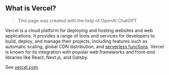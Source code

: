 ## What is Vercel?

> This page was created with the help of OpenAI ChatGPT

Vercel is a cloud platform for deploying and hosting websites and web applications. It provides a range of tools and services for developers to build, deploy, and manage their projects, including features such as automatic scaling, global CDN distribution, and [serverless functions](./serverless_functions.md). Vercel is known for its integration with popular web frameworks and front-end libraries like React, Next.js, and Gatsby.

See [vercel.com](https://vercel.com/docs).
